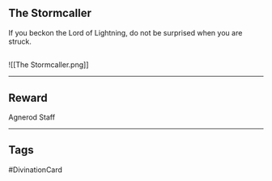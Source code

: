 ## The Stormcaller
If you beckon the
Lord of Lightning,
do not be surprised
when you are struck.
## 
![[The Stormcaller.png]]

---
## Reward
Agnerod Staff

---
## Tags
#DivinationCard